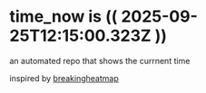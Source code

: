 # time_now is (( 2025-09-25T12:15:00.323Z ))

an automated repo that shows the currnent time

inspired by [breakingheatmap](https://github.com/breakingheatmap/breakingheatmap)